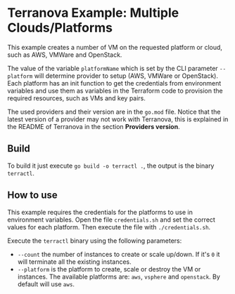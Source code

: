 # Terranova Example: Multiple Clouds/Platforms

This example creates a number of VM on the requested platform or cloud, such as AWS, VMWare and OpenStack.

The value of the variable `platformName` which is set by the CLI parameter `--platform` will determine provider to setup (AWS, VMWare or OpenStack). Each platform has an init function to get the credentials from environment variables and use them as variables in the Terraform code to provision the required resources, such as VMs and key pairs.

The used providers and their version are in the `go.mod` file. Notice that the latest version of a provider may not work with Terranova, this is explained in the README of Terranova in the section **Providers version**.

## Build

To build it just execute `go build -o terractl .`, the output is the binary `terractl`.

## How to use

This example requires the credentials for the platforms to use in environment variables. Open the file `credentials.sh` and set the correct values for each platform. Then execute the file with `./credentials.sh`.

Execute the `terractl` binary using the following parameters:

* `--count` the number of instances to create or scale up/down. If it's `0` it will terminate all the existing instances.
* `--platform` is the platform to create, scale or destroy the VM or instances. The available platforms are: `aws`, `vsphere` and `openstack`. By default will use `aws`. 